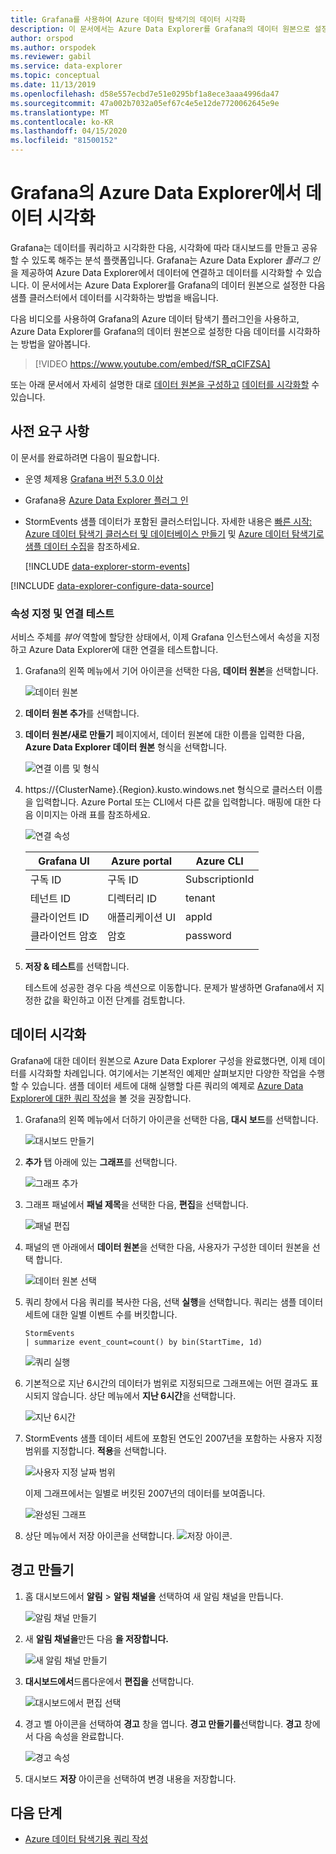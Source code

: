```yaml
---
title: Grafana를 사용하여 Azure 데이터 탐색기의 데이터 시각화
description: 이 문서에서는 Azure Data Explorer를 Grafana의 데이터 원본으로 설정한 다음 샘플 클러스터에서 데이터를 시각화하는 방법을 배웁니다.
author: orspod
ms.author: orspodek
ms.reviewer: gabil
ms.service: data-explorer
ms.topic: conceptual
ms.date: 11/13/2019
ms.openlocfilehash: d58e557ecbd7e51e0295bf1a8ece3aaa4996da47
ms.sourcegitcommit: 47a002b7032a05ef67c4e5e12de7720062645e9e
ms.translationtype: MT
ms.contentlocale: ko-KR
ms.lasthandoff: 04/15/2020
ms.locfileid: "81500152"
---
```

# <a name="visualize-data-from-azure-data-explorer-in-grafana"></a>Grafana의 Azure Data Explorer에서 데이터 시각화

Grafana는 데이터를 쿼리하고 시각화한 다음, 시각화에 따라 대시보드를 만들고 공유할 수 있도록 해주는 분석 플랫폼입니다. Grafana는 Azure Data Explorer *플러그 인*을 제공하여 Azure Data Explorer에서 데이터에 연결하고 데이터를 시각화할 수 있습니다. 이 문서에서는 Azure Data Explorer를 Grafana의 데이터 원본으로 설정한 다음 샘플 클러스터에서 데이터를 시각화하는 방법을 배웁니다.

다음 비디오를 사용하여 Grafana의 Azure 데이터 탐색기 플러그인을 사용하고, Azure Data Explorer를 Grafana의 데이터 원본으로 설정한 다음 데이터를 시각화하는 방법을 알아봅니다. 

> [!VIDEO https://www.youtube.com/embed/fSR_qCIFZSA]

또는 아래 문서에서 자세히 설명한 대로 [데이터 원본을 구성하고](#configure-the-data-source) [데이터를 시각화할](#visualize-data) 수 있습니다.

## <a name="prerequisites"></a>사전 요구 사항

이 문서를 완료하려면 다음이 필요합니다.

* 운영 체제용 [Grafana 버전 5.3.0 이상](https://docs.grafana.org/installation/)

* Grafana용 [Azure Data Explorer 플러그 인](https://grafana.com/plugins/grafana-azure-data-explorer-datasource/installation)

* StormEvents 샘플 데이터가 포함된 클러스터입니다. 자세한 내용은 [빠른 시작: Azure 데이터 탐색기 클러스터 및 데이터베이스 만들기](create-cluster-database-portal.md) 및 [Azure 데이터 탐색기로 샘플 데이터 수집](ingest-sample-data.md)을 참조하세요.

    [!INCLUDE [data-explorer-storm-events](includes/data-explorer-storm-events.md)]

[!INCLUDE [data-explorer-configure-data-source](includes/data-explorer-configure-data-source.md)]

### <a name="specify-properties-and-test-the-connection"></a>속성 지정 및 연결 테스트

서비스 주체를 *뷰어* 역할에 할당한 상태에서, 이제 Grafana 인스턴스에서 속성을 지정하고 Azure Data Explorer에 대한 연결을 테스트합니다.

1. Grafana의 왼쪽 메뉴에서 기어 아이콘을 선택한 다음, **데이터 원본**을 선택합니다.

    ![데이터 원본](media/grafana/data-sources.png)

1. **데이터 원본 추가**를 선택합니다.

1. **데이터 원본/새로 만들기** 페이지에서, 데이터 원본에 대한 이름을 입력한 다음, **Azure Data Explorer 데이터 원본** 형식을 선택합니다.

    ![연결 이름 및 형식](media/grafana/connection-name-type.png)

1. https://{ClusterName}.{Region}.kusto.windows.net 형식으로 클러스터 이름을 입력합니다. Azure Portal 또는 CLI에서 다른 값을 입력합니다. 매핑에 대한 다음 이미지는 아래 표를 참조하세요.

    ![연결 속성](media/grafana/connection-properties.png)

    | Grafana UI | Azure portal | Azure CLI |
    | --- | --- | --- |
    | 구독 ID | 구독 ID | SubscriptionId |
    | 테넌트 ID | 디렉터리 ID | tenant |
    | 클라이언트 ID | 애플리케이션 UI | appId |
    | 클라이언트 암호 | 암호 | password |
    | | | |

1. **저장 & 테스트**를 선택합니다.

    테스트에 성공한 경우 다음 섹션으로 이동합니다. 문제가 발생하면 Grafana에서 지정한 값을 확인하고 이전 단계를 검토합니다.

## <a name="visualize-data"></a>데이터 시각화

Grafana에 대한 데이터 원본으로 Azure Data Explorer 구성을 완료했다면, 이제 데이터를 시각화할 차례입니다. 여기에서는 기본적인 예제만 살펴보지만 다양한 작업을 수행할 수 있습니다. 샘플 데이터 세트에 대해 실행할 다른 쿼리의 예제로 [Azure Data Explorer에 대한 쿼리 작성](write-queries.md)을 볼 것을 권장합니다.

1. Grafana의 왼쪽 메뉴에서 더하기 아이콘을 선택한 다음, **대시 보드**를 선택합니다.

    ![대시보드 만들기](media/grafana/create-dashboard.png)

1. **추가** 탭 아래에 있는 **그래프**를 선택합니다.

    ![그래프 추가](media/grafana/add-graph.png)

1. 그래프 패널에서 **패널 제목**을 선택한 다음, **편집**을 선택합니다.

    ![패널 편집](media/grafana/edit-panel.png)

1. 패널의 맨 아래에서 **데이터 원본**을 선택한 다음, 사용자가 구성한 데이터 원본을 선택 합니다.

    ![데이터 원본 선택](media/grafana/select-data-source.png)

1. 쿼리 창에서 다음 쿼리를 복사한 다음, 선택 **실행**을 선택합니다. 쿼리는 샘플 데이터 세트에 대한 일별 이벤트 수를 버킷합니다.

    ```kusto
    StormEvents
    | summarize event_count=count() by bin(StartTime, 1d)
    ```

    ![쿼리 실행](media/grafana/run-query.png)

1. 기본적으로 지난 6시간의 데이터가 범위로 지정되므로 그래프에는 어떤 결과도 표시되지 않습니다. 상단 메뉴에서 **지난 6시간**을 선택합니다.

    ![지난 6시간](media/grafana/last-six-hours.png)

1. StormEvents 샘플 데이터 세트에 포함된 연도인 2007년을 포함하는 사용자 지정 범위를 지정합니다. **적용**을 선택합니다.

    ![사용자 지정 날짜 범위](media/grafana/custom-date-range.png)

    이제 그래프에서는 일별로 버킷된 2007년의 데이터를 보여줍니다.

    ![완성된 그래프](media/grafana/finished-graph.png)

1. 상단 메뉴에서 저장 아이콘을 선택합니다. ![저장 아이콘](media/grafana/save-icon.png).

## <a name="create-alerts"></a>경고 만들기

1. 홈 대시보드에서 **알림** > **알림 채널을** 선택하여 새 알림 채널을 만듭니다.

    ![알림 채널 만들기](media/grafana/create-notification-channel.png)

1. 새 **알림 채널을**만든 다음 **을 저장합니다.**

    ![새 알림 채널 만들기](media/grafana/new-notification-channel-adx.png)

1. **대시보드에서**드롭다운에서 **편집을** 선택합니다.

    ![대시보드에서 편집 선택](media/grafana/edit-panel-4-alert.png)

1. 경고 벨 아이콘을 선택하여 **경고** 창을 엽니다. **경고 만들기를**선택합니다. **경고** 창에서 다음 속성을 완료합니다.

    ![경고 속성](media/grafana/alert-properties.png)

1. 대시보드 **저장** 아이콘을 선택하여 변경 내용을 저장합니다.

## <a name="next-steps"></a>다음 단계

* [Azure 데이터 탐색기용 쿼리 작성](write-queries.md)
